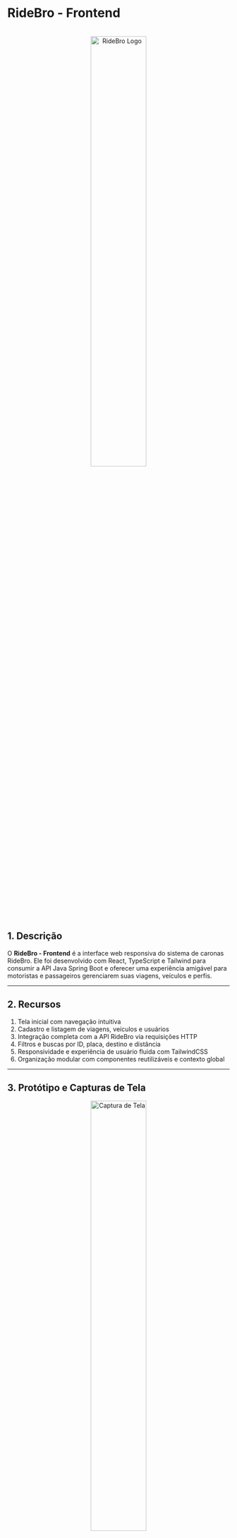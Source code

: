 # RideBro - Frontend

<br />

<div align="center">
    <img src="https://ik.imagekit.io/eduardotosta/carona_spring/ridebro%20new%20logo?updatedAt=1751636783269" title="RideBro Logo" width="50%"/>
</div>

<br /><br />

## 1. Descrição

O **RideBro - Frontend** é a interface web responsiva do sistema de caronas RideBro. Ele foi desenvolvido com React, TypeScript e Tailwind para consumir a API Java Spring Boot e oferecer uma experiência amigável para motoristas e passageiros gerenciarem suas viagens, veículos e perfis.

---

## 2. Recursos

1. Tela inicial com navegação intuitiva
2. Cadastro e listagem de viagens, veículos e usuários
3. Integração completa com a API RideBro via requisições HTTP
4. Filtros e buscas por ID, placa, destino e distância
5. Responsividade e experiência de usuário fluida com TailwindCSS
6. Organização modular com componentes reutilizáveis e contexto global

---

## 3. Protótipo e Capturas de Tela

<div align="center">
    <img src="https://ik.imagekit.io/eduardotosta/carona_spring/image.png?updatedAt=1751637462361" title="Captura de Tela" width="50%"/>
</div>

<br />

<a href="https://www.figma.com/design/GiiGNRpB2PkbyPbM3sfWhw/RideBro?node-id=0-1&p=f&t=WSy0iwYnDoPvhqhz-0"><img src="https://i.imgur.com/vK8ulM5.png" title="Figma" width="3%"/>Clique aqui para vizualizar nosso protótipo no Figma</a>

---

## 4. Tecnologias

| Item                         | Descrição    |
| ---------------------------- | ------------ |
| **Servidor**                 | Node.js      |
| **Linguagem de programação** | TypeScript   |
| **Biblioteca**               | React JS     |
| **Build Tool**               | Vite         |
| **Framework de Estilização** | Tailwind CSS |

---

## 5. Pré-requisitos

Antes de iniciar, certifique-se de ter as seguintes ferramentas instaladas:

- [Node.js](https://nodejs.org/) (v16+)
- [yarn](https://yarnpkg.com/)
- Backend RideBro com Spring Boot ([Repositório da API](link do repositório da api))

---

## 6. Configuração e Execução

1. Clone o repositório do Projeto:

   ```bash
   git clone https://github.com/seu-usuario/ridebro-frontend.git
   ```

2. Instale as dependências:

   ```bash
   yarn
   ```

3. Clone o repositório do Backend RideBro: [Link](link do repositório do Backend)

4. Siga as instruções do README do backend para iniciar a API

5. Configure o endereço da API no arquivo `.env`:

   ```env
   VITE_API_URL=http://localhost:8080
   ```

6. Inicie a aplicação React:

   ```bash
   yarn dev
   ```

7. A aplicação estará disponível em:
   ```bash
   http://localhost:5173
   ```

---

## 7. Estrutura do Projeto

```plaintext
src/
│
├── components/       # Componentes reutilizáveis
├── contexts/         # Gerenciamento de estado global (ex: autenticação)
├── models/           # Estrutura de dados da aplicação
├── pages/            # Páginas da aplicação
├── services/         # Integração com a API (requisições HTTP)
├── utils/            # Funções auxiliares (alerts, formatadores)
└── App.tsx           # Componente principal da aplicação
```

---

## 8. Como Contribuir

1. Faça um fork do projeto
2. Crie uma branch com a sua feature:
   ```bash
   git checkout -b minha-feature
   ```
3. Commit suas mudanças:
   ```bash
   git commit -m 'feat: adiciona nova funcionalidade'
   ```
4. Faça push para a branch:
   ```bash
   git push origin minha-feature
   ```
5. Abra um Pull Request

---

## 9. Repositórios

- [RideBro - Backend (Java Spring)](https://carona-spring.onrender.com/swagger-ui/index.html#/)
- [RideBro - Frontend (React)](https://github.com/Grupo04TurmaJava82/carona_spring)
